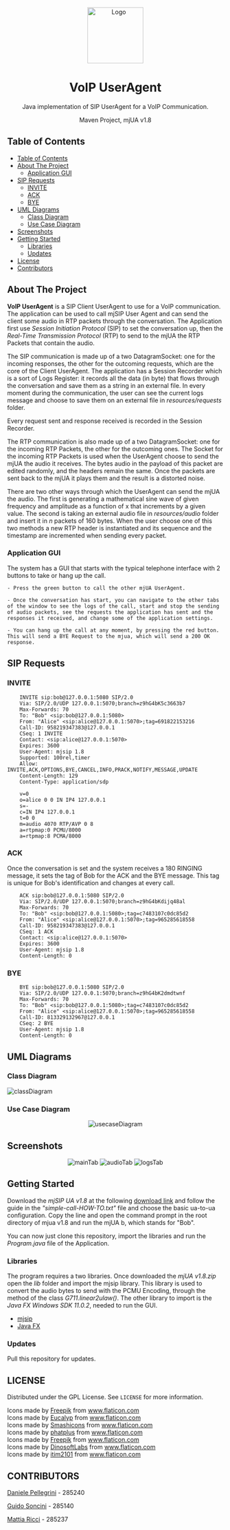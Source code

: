 <!-- PROJECT LOGO -->
  <br />
    <p align="center">
  <a href="https://github.com/danielepelleg/VoIP">
    <img src="src/main/resources/images/voip.png" alt="Logo" width="130" height="130">
  </a>
  <h1 align="center">VoIP UserAgent</h1>
  <p align="center">
    Java implementation of SIP UserAgent for a VoIP Communication.
  </p>
  <p align="center">
    Maven Project, mjUA v1.8
  </p>
  
  <!-- TABLE OF CONTENTS -->
  ## Table of Contents
  
  - [Table of Contents](#table-of-contents)
  - [About The Project](#about-the-project)
    - [Application GUI](#application-gui) 
  - [SIP Requests](#sip-requests)
    - [INVITE](#INVITE)
    - [ACK](#ACK)
    - [BYE](#BYE)
  - [UML Diagrams](#uml-diagrams)
    - [Class Diagram](#class-diagram)
    - [Use Case Diagram](#use-case-diagram)
  - [Screenshots](#screenshots)
  - [Getting Started](#getting-started)
    - [Libraries](#Libraries)
    - [Updates](#updates)
  - [License](#license)
  - [Contributors](#contributors)
   
   <!-- ABOUT THE PROJECT -->
   ## About The Project
   **VoIP UserAgent** is a SIP Client UserAgent to use for a VoIP communication. The application can be used to call mjSIP User Agent and can 
   send the client some audio in RTP packets through the conversation. The Application first use *Session Initiation Protocol* (SIP) to set
   the conversation up, then the *Real-Time Transmission Protocol* (RTP) to send to the mjUA the RTP Packets that contain the audio. 
   
   The SIP communication is made up of a two DatagramSocket: one for the incoming responses, the other for the outcoming requests, 
   which are the core of the Client UserAgent. The application has a Session Recorder which is a sort of Logs Register: it records
   all the data (in byte) that flows through the conversation and save them as a string in an external file. In every moment during the communication,
   the user can see the current logs message and choose to save them on an external file in *resources/requests* folder.
   
   Every request sent and response received is recorded in the Session Recorder.

   The RTP communication is also made up of a two DatagramSocket: one for the incoming RTP Packets, the other for the outcoming ones. The Socket
   for the incoming RTP Packets is used when the UserAgent choose to send the mjUA the audio it receives. The bytes audio in the payload of this packet are edited
   randomly, and the headers remain the same. Once the packets are sent back to the mjUA it plays them and the result is a distorted noise.

   There are two other ways through which the UserAgent can send the mjUA the audio. The first is generating a mathematical sine wave of given frequency and amplitude 
   as a function of x that increments by a given value. The second is taking an external audio file in *resources/audio* folder and insert it in *n* packets of 160 bytes. When the user choose one of this two methods a new RTP header is instantiated and its sequence and the timestamp are incremented when sending every packet.

   ### Application GUI

   The system has a GUI that starts with the typical telephone interface with 2 buttons to take or hang up the call.
    
    - Press the green button to call the other mjUA UserAgent.
    
    - Once the conversation has start, you can navigate to the other tabs of the window to see the logs of the call, start and stop the sending of audio packets, see the requests the application has sent and the responses it received, and change some of the application settings.
    
    - You can hang up the call at any moment, by pressing the red button. This will send a BYE Request to the mjua, which will send a 200 OK response.
   
   <!-- SIP REQUESTS  -->
   ## SIP Requests

   ### INVITE
        INVITE sip:bob@127.0.0.1:5080 SIP/2.0
        Via: SIP/2.0/UDP 127.0.0.1:5070;branch=z9hG4bK5c3663b7
        Max-Forwards: 70
        To: "Bob" <sip:bob@127.0.0.1:5080>
        From: "Alice" <sip:alice@127.0.0.1:5070>;tag=691822153216
        Call-ID: 958219347383@127.0.0.1
        CSeq: 1 INVITE
        Contact: <sip:alice@127.0.0.1:5070>
        Expires: 3600
        User-Agent: mjsip 1.8
        Supported: 100rel,timer
        Allow: INVITE,ACK,OPTIONS,BYE,CANCEL,INFO,PRACK,NOTIFY,MESSAGE,UPDATE
        Content-Length: 129
        Content-Type: application/sdp

        v=0
        o=alice 0 0 IN IP4 127.0.0.1
        s=-
        c=IN IP4 127.0.0.1
        t=0 0
        m=audio 4070 RTP/AVP 0 8
        a=rtpmap:0 PCMU/8000
        a=rtpmap:8 PCMA/8000

   ### ACK
   Once the conversation is set and the system receives a 180 RINGING message, it sets the tag of Bob for the ACK and the BYE message.
   This tag is unique for Bob's identification and changes at every call.

        ACK sip:bob@127.0.0.1:5080 SIP/2.0
        Via: SIP/2.0/UDP 127.0.0.1:5070;branch=z9hG4bKdijq48al
        Max-Forwards: 70
        To: "Bob" <sip:bob@127.0.0.1:5080>;tag=c7483107c0dc85d2
        From: "Alice" <sip:alice@127.0.0.1:5070>;tag=965285618558
        Call-ID: 958219347383@127.0.0.1
        CSeq: 1 ACK
        Contact: <sip:alice@127.0.0.1:5070>
        Expires: 3600
        User-Agent: mjsip 1.8
        Content-Length: 0

   ### BYE 
        BYE sip:bob@127.0.0.1:5080 SIP/2.0
        Via: SIP/2.0/UDP 127.0.0.1:5070;branch=z9hG4bK2dmdtwnf
        Max-Forwards: 70
        To: "Bob" <sip:bob@127.0.0.1:5080>;tag=c7483107c0dc85d2
        From: "Alice" <sip:alice@127.0.0.1:5070>;tag=965285618558
        Call-ID: 813329132967@127.0.0.1
        CSeq: 2 BYE
        User-Agent: mjsip 1.8
        Content-Length: 0

   <!-- UML DIAGRAMS -->
   ## UML Diagrams

   ### Class Diagram
   <img src="Documentation/UML Diagrams/Class Diagram/Class_Diagram.png" alt="classDiagram">

   ### Use Case Diagram
   <p align="center"><img src="Documentation/UML Diagrams/Use Case Diagram/Use_Case_Diagram.png" alt="usecaseDiagram"></p>

   <!-- SCREENSHOTS -->
   ## Screenshots
   <p align="center">
   <img src="Documentation/Screenshots/Main Tab.png" alt="mainTab">
   <img src="Documentation/Screenshots/Audio Tab.png" alt="audioTab">
   <img src="Documentation/Screenshots/Logs Tab.png" alt="logsTab">
   </p>

   <!-- GETTING STARTED -->
   ## Getting Started
   Download the *mjSIP UA v1.8* at the following <a href="http://www.mjsip.org/download.html">download link</a> and follow the
   guide in the *"simple-call-HOW-TO.txt"* file and choose the basic ua-to-ua configuration. Copy the line and open the command prompt 
   in the root directory of mjua v1.8 and run the mjUA b, which stands for "Bob".

   You can now just clone this repository, import the libraries and run the *Program.java* file of the Application.
   
   ### Libraries
   The program requires a two libraries. Once downloaded the *mjUA v1.8.zip* open the *lib* folder and import the mjsip library. This library is used
   to convert the audio bytes to send with the PCMU Encoding, through the method of the class *G711.linear2ulaw()*. The other library to import is the
   *Java FX Windows SDK 11.0.2*, needed to run the GUI.

   
   - <a href="http://www.mjsip.org/download.html" title="mjsip">mjsip</a>
   - <a href="https://gluonhq.com/products/javafx/" title="JavaFX">Java FX</a>

   ### Updates
   Pull this repository for updates.
   
   <!-- LICENSE -->
   ## LICENSE
   Distributed under the GPL License. See `LICENSE` for more information.
   <!-- VOIP LOGO IMAGE / SETTINGS IMAGE -->
   <div>Icons made by <a href="https://www.flaticon.com/authors/freepik" title="Freepik">Freepik</a> from <a href="https://www.flaticon.com/" 
   title="Flaticon"> www.flaticon.com</a></div>
   <!-- AUDIO CONTROL BUTTON -->
   Icons made by <a href="https://www.flaticon.com/authors/eucalyp" title="Eucalyp">Eucalyp</a> from <a href="https://www.flaticon.com/" 
   title="Flaticon"> www.flaticon.com</a>
   <!-- FILE AUDIO BUTTON-->
   <div>Icons made by <a href="https://www.flaticon.com/authors/smashicons" title="Smashicons">Smashicons</a> from <a href="https://www.flaticon.com/" title="Flaticon">www.flaticon.com</a></div>
   <!-- SINUSOIDAL AUDIO BUTTON-->
   <div>Icons made by <a href="https://www.flaticon.com/authors/phatplus" title="phatplus">phatplus</a> from <a href="https://www.flaticon.com/" 
   title="Flaticon">www.flaticon.com</a></div>
   <!-- SPOILED AUDIO BUTTON -->
   <div>Icons made by <a href="https://www.flaticon.com/authors/freepik" title="Freepik">Freepik</a> from <a href="https://www.flaticon.com/" 
   title="Flaticon">www.flaticon.com</a></div>
   <!-- STOP AUDIO BUTTON -->
   <div>Icons made by <a href="https://www.flaticon.com/authors/dinosoftlabs" title="DinosoftLabs">DinosoftLabs</a> from <a href="https://www.flaticon.com/" 
   title="Flaticon">www.flaticon.com</a></div>
   <!-- LOGS IMAGE -->
   <div>Icons made by <a href="https://www.flaticon.com/authors/itim2101" title="itim2101">itim2101</a> from <a href="https://www.flaticon.com/" 
   title="Flaticon">www.flaticon.com</a></div>

   
   <!-- CONTRIBUTORS -->
   ## CONTRIBUTORS
   [Daniele Pellegrini](https://github.com/danielepelleg) - 285240

   [Guido Soncini](https://github.com/gweedo) - 285140

   [Mattia Ricci](https://github.com/tiaringhio) - 285237
   
   
